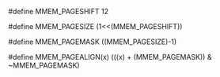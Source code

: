 #define MMEM_PAGESHIFT      12

#define MMEM_PAGESIZE       (1<<(MMEM_PAGESHIFT))

#define MMEM_PAGEMASK        ((MMEM_PAGESIZE)-1)

#define MMEM_PAGEALIGN(x)    (((x) + (MMEM_PAGEMASK)) & ~MMEM_PAGEMASK)
